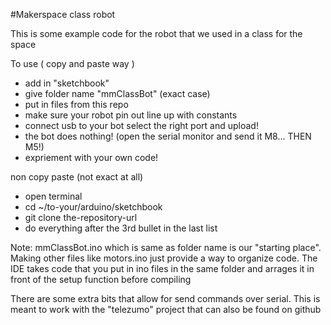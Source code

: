 #Makerspace class robot

This is some example code for the robot that we used in a class for the space

To use ( copy and paste way )
* add in "sketchbook"
* give folder name "mmClassBot" (exact case)
* put in files from this repo
* make sure your robot pin out line up with constants
* connect usb to your bot select the right port and upload!
* the bot does nothing! (open the serial monitor and send it M8... THEN M5!)
* expriement with your own code!

non copy paste (not exact at all)
* open terminal
* cd ~/to-your/arduino/sketchbook
* git clone the-repository-url
* do everything after the 3rd bullet in the last list
 

Note: mmClassBot.ino which is same as folder name is our "starting place".
Making other files like motors.ino just provide a way to organize code.
The IDE takes code that you put in ino files in the same folder and arrages it in front of the setup function before compiling

There are some extra bits that allow for send commands over serial. This is meant to work with the "telezumo" project that can also be found on github
